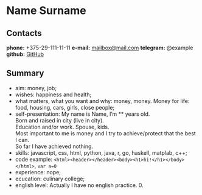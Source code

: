 # Name Surname

## Сontacts

**phone:** +375-29-111-11-11
**e-mail:** mailbox@mail.com
**telegram:** @example
**github:** [GitHub](http://github.com)

## Summary

* aim: money, job;
* wishes: happiness and health;
* what matters, what you want and why: money, money. Money for life: food, housing, cars, girls, close people;
* self-presentation: 
My name is Name, I’m ** years old.  
Born and raised in city (live in city).  
Education and/or work. Spouse, kids.  
Most important to me is money and I try to achieve/protect that the best I can.  
So far I have achieved nothing.
* skills: javascript, css, html, python, java, r, go, haskell, matplab, c++;
* code example: `<html><header></header><body><h1>hi!</h1></body></html>`, `var a=0`
* experience: nope;
* ecucation: culinary college;
* english level: Actually I have no english practice. 0.